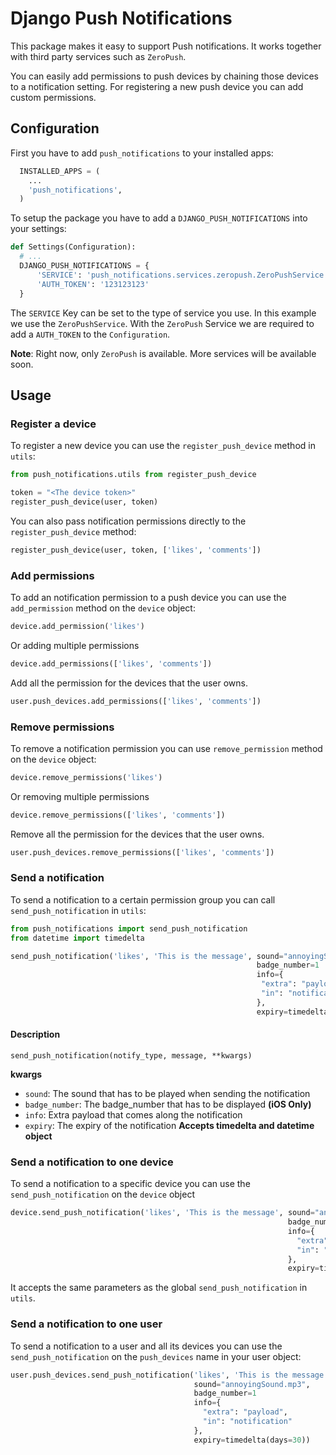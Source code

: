 # Django Push Notifications

This package makes it easy to support Push notifications. It works together with third party services such as `ZeroPush`.

You can easily add permissions to push devices by chaining those devices to a notification setting. For registering a new push device you can add custom permissions.

## Configuration

First you have to add `push_notifications` to your installed apps:
```python
  INSTALLED_APPS = (
    ...
    'push_notifications',
  )
```

To setup the package you have to add a `DJANGO_PUSH_NOTIFICATIONS` into your settings:
```python
def Settings(Configuration):
  # ...
  DJANGO_PUSH_NOTIFICATIONS = {
      'SERVICE': 'push_notifications.services.zeropush.ZeroPushService',
      'AUTH_TOKEN': '123123123'
  }
```
The `SERVICE` Key can be set to the type of service you use. In this example we use the `ZeroPushService`. With the `ZeroPush` Service we are required to add a `AUTH_TOKEN` to the `Configuration`.

__Note__: Right now, only `ZeroPush` is available. More services will be available soon.

## Usage

### Register a device
To register a new device you can use the `register_push_device` method in `utils`:
```python
from push_notifications.utils from register_push_device

token = "<The device token>"
register_push_device(user, token)
```

You can also pass notification permissions directly to the `register_push_device` method:
```python
register_push_device(user, token, ['likes', 'comments'])
```

### Add permissions
To add an notification permission to a push device you can use the `add_permission` method on the `device` object:
```python
device.add_permission('likes')
```

Or adding multiple permissions
```python
device.add_permissions(['likes', 'comments'])
```

Add all the permission for the devices that the user owns.
```python
user.push_devices.add_permissions(['likes', 'comments'])
```

### Remove permissions
To remove a notification permission you can use `remove_permission` method on the `device` object:
```python
device.remove_permissions('likes')
```

Or removing multiple permissions
```python
device.remove_permissions(['likes', 'comments'])
```

Remove all the permission for the devices that the user owns.
```python
user.push_devices.remove_permissions(['likes', 'comments'])
```

### Send a notification
To send a notification to a certain permission group you can call `send_push_notification` in `utils`:
```python
from push_notifications import send_push_notification
from datetime import timedelta

send_push_notification('likes', 'This is the message', sound="annoyingSound.mp3",
                                                       badge_number=1
                                                       info={
                                                        "extra": "payload",
                                                        "in": "notification"
                                                       },
                                                       expiry=timedelta(days=30))
```

#### Description
`send_push_notification(notify_type, message, **kwargs)`

**kwargs**
- `sound`: The sound that has to be played when sending the notification
- `badge_number`: The badge_number that has to be displayed __(iOS Only)__
- `info`: Extra payload that comes along the notification
- `expiry`: The expiry of the notification __Accepts timedelta and datetime object__

### Send a notification to one device
To send a notification to a specific device you can use the `send_push_notification` on the `device` object

```python
device.send_push_notification('likes', 'This is the message', sound="annoyingSound.mp3",
                                                              badge_number=1
                                                              info={
                                                                "extra": "payload",
                                                                "in": "notification"
                                                              },
                                                              expiry=timedelta(days=30))
```
It accepts the same parameters as the global `send_push_notification` in `utils`.

### Send a notification to one user
To send a notification to a user and all its devices you can use the `send_push_notification` on the `push_devices` name in your user object:

```python
user.push_devices.send_push_notification('likes', 'This is the message',
                                         sound="annoyingSound.mp3",
                                         badge_number=1
                                         info={
                                           "extra": "payload",
                                           "in": "notification"
                                         },
                                         expiry=timedelta(days=30))
```


